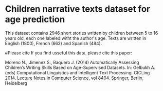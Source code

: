 # Children narrative texts dataset for age prediction   
This dataset contains 2946 short stories written by children between 5 to 16 years old, each one labeled witht the author's age. Texts are written in English (1800), French (662) and Spanish (484).

#Please cite
If you find usseful this data, please cite this paper:

Moreno N., Jimenez S., Baquero J. (2014) Automatically Assessing Children’s Writing Skills Based on Age-Supervised Datasets. In: Gelbukh A. (eds) Computational Linguistics and Intelligent Text Processing. CICLing 2014. Lecture Notes in Computer Science, vol 8404. Springer, Berlin, Heidelberg



